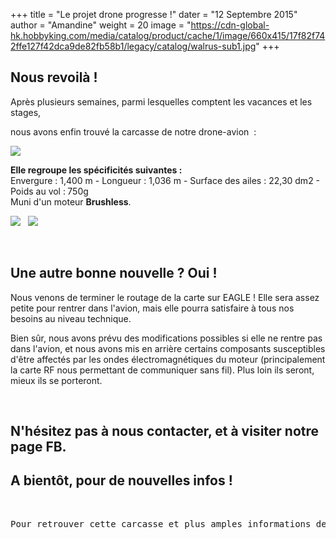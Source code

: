 +++
title = "Le projet drone progresse !"
dater = "12 Septembre 2015"
author = "Amandine"
weight = 20
image = "https://cdn-global-hk.hobbyking.com/media/catalog/product/cache/1/image/660x415/17f82f742ffe127f42dca9de82fb58b1/legacy/catalog/walrus-sub1.jpg"
+++

<h2>
	<strong>Nous revoil&agrave; !</strong></h2>
<p>
	Apr&egrave;s plusieurs semaines, parmi lesquelles comptent les vacances et les stages,</p>
<p>
	nous avons enfin trouv&eacute; la carcasse de notre drone-avion&nbsp; :</p>
<p>
	<img src="https://cdn-global-hk.hobbyking.com/media/catalog/product/cache/1/image/660x415/17f82f742ffe127f42dca9de82fb58b1/legacy/catalog/walrus-sub1.jpg" /></p>
<p>
	<strong>Elle regroupe les sp&eacute;cificit&eacute;s suivantes :</strong><br />
	Envergure : 1,400 m - Longueur : 1,036 m - Surface des ailes : 22,30 dm2 - Poids au vol :<strong> </strong>750g<br />
	Muni d&#39;un moteur <strong>Brushless</strong>.</p>
<p>
	<img src="https://cdn-global-hk.hobbyking.com/media/catalog/product/cache/1/image/660x415/17f82f742ffe127f42dca9de82fb58b1/legacy/catalog/walrus-sub4.jpg" />&nbsp;&nbsp;&nbsp;<img src="https://cdn-global-hk.hobbyking.com/media/catalog/product/cache/1/image/660x415/17f82f742ffe127f42dca9de82fb58b1/legacy/catalog/walrus-main.jpg" /></p>
<p>
	&nbsp;</p>
<h2>
	Une autre bonne nouvelle ? Oui !</h2>
<p>
	Nous venons de terminer le routage de la carte sur EAGLE ! Elle sera assez petite pour rentrer dans l&#39;avion, mais elle pourra satisfaire &agrave; tous nos besoins au niveau technique.</p>
<p>
	Bien s&ucirc;r, nous avons pr&eacute;vu des modifications possibles si elle ne rentre pas dans l&#39;avion, et nous avons mis en arri&egrave;re certains composants susceptibles d&#39;&ecirc;tre affect&eacute;s par les ondes &eacute;lectromagn&eacute;tiques du moteur (principalement la carte RF nous permettant de communiquer sans fil). Plus loin ils seront, mieux ils se porteront.</p>
<p>
	&nbsp;</p>
<h2>
	N&#39;h&eacute;sitez pas &agrave; nous contacter, et &agrave; visiter notre page FB.</h2>
<h2>
	A bient&ocirc;t, pour de nouvelles infos !</h2>
<p>
	&nbsp;</p>
<pre>
Pour retrouver cette carcasse et plus amples informations dessus : <u><strong><a href="http://www.hobbyking.com/hobbyking/store/__31216__HobbyKing_174_8482_Walrus_Glider_w_Flaps_EPO_1400mm_PNF_EU_Warehouse_.html">ICI</a></strong></u></pre>
